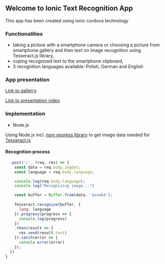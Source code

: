 ## Welcome to Ionic Text Recognition App

This app has been created using ionic cordova technology

### Functionalities

- taking a picture with a smartphone camera or choosing a picture from smartphone gallery and then text on image recognition using Tesseract.js library,
- coping recognized text to the smartphone clipboard,
- 3 recognition languages available: Polish, German and English

### App presentation

[Link to gallerry](https://github.com/MateuszLempik/TesseractOcrIonic/tree/master/gallery)

[Link to presentation video](https://github.com/MateuszLempik/TesseractOcrIonic/blob/master/gallery/2019-11-13_10h27_00.mp4)

### Implementation

- Node.js

Using Node.js incl. [npm express library](https://www.npmjs.com/package/express) to get image data needed for [Tesseract.js](https://tesseract.projectnaptha.com/)

#### Recognition process

```js
  .post('/', (req, res) => {
    const data = req.body.imgDat;
    const language = req.body.language;

    console.log(req.body.language);
    console.log("Recognizing image...")

    const buffer = Buffer.from(data, 'base64');
    
    Tesseract.recognize(buffer, {
      lang: language
    }).progress(progress => {
      console.log(progress)
    })
    .then(result => {
      res.send(result.text)
    }).catch(error => {
      console.error(error)
    });
  })
}
```

